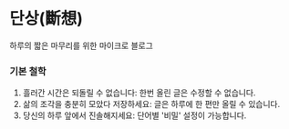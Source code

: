 # 단상(斷想)
하루의 짧은 마무리를 위한 마이크로 블로그

### 기본 철학
1. 흘러간 시간은 되돌릴 수 없습니다: 한번 올린 글은 수정할 수 없습니다.
2. 삶의 조각을 충분히 모았다 저장하세요: 글은 하루에 한 편만 올릴 수 있습니다.
3. 당신의 하루 앞에서 진솔해지세요: 단어별 '비밀' 설정이 가능합니다.

